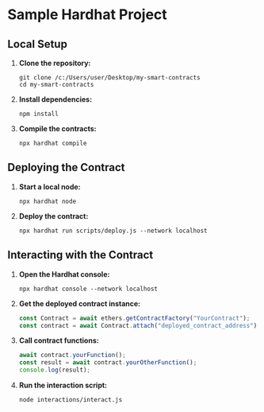 # Sample Hardhat Project

## Local Setup

1. **Clone the repository:**
    ```shell
    git clone /c:/Users/user/Desktop/my-smart-contracts
    cd my-smart-contracts
    ```

2. **Install dependencies:**
    ```shell
    npm install
    ```

3. **Compile the contracts:**
    ```shell
    npx hardhat compile
    ```

## Deploying the Contract

1. **Start a local node:**
    ```shell
    npx hardhat node
    ```

2. **Deploy the contract:**
    ```shell
    npx hardhat run scripts/deploy.js --network localhost
    ```

## Interacting with the Contract

1. **Open the Hardhat console:**
    ```shell
    npx hardhat console --network localhost
    ```

2. **Get the deployed contract instance:**
    ```javascript
    const Contract = await ethers.getContractFactory("YourContract");
    const contract = await Contract.attach("deployed_contract_address");
    ```

3. **Call contract functions:**
    ```javascript
    await contract.yourFunction();
    const result = await contract.yourOtherFunction();
    console.log(result);
    ```

4. **Run the interaction script:**
    ```shell
    node interactions/interact.js
    ```